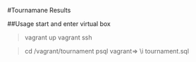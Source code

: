 #Tournamane Results

##Usage
start and enter virtual box
>vagrant up
>vagrant ssh

>cd /vagrant/tournament
>psql
vagrant=> \i tournament.sql
